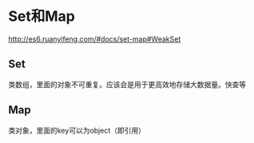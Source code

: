# Set和Map

http://es6.ruanyifeng.com/#docs/set-map#WeakSet
## Set
类数组，里面的对象不可重复。应该会是用于更高效地存储大数据量。快查等

## Map
类对象，里面的key可以为object（即引用）